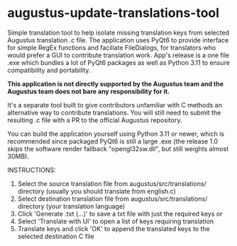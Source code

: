 # augustus-update-translations-tool
Simple translation tool to help isolate missing translation keys from selected Augustus translation .c file.
The application uses PyQt6 to provide interface for simple RegEx functions and faciliate FileDialogs, for translators who would prefer a GUI to contribute translation work. 
App's release is a one file .exe which bundles a lot of PyQt6 packages as well as Python 3.11 to ensure compatibility and portability.

**This application is not directly supported by the Augustus team and the Augustus team does not bare any responsibility for it.**

It's a separate tool built to give contributors unfamiliar with C methods an alternative way to contribute translations. You will still need to submit the resulting .c file with a PR to the official Augustus repository.

You can build the application yourself using Python 3.11 or newer, which is recommended since packaged PyQt6 is still a large .exe (the release 1.0 skips the software render fallback "opengl32sw.dll", but still weights almost 30MB).

INSTRUCTIONS:
1. Select the source translation file from augustus/src/translations/ directory (usually you should translate from english.c)
2. Select destination translation file from augustus/src/translations/ directory (your translation language)
3. Click 'Generate .txt (...)' to save a txt file with just the required keys
or
3. Select 'Translate with UI' to open a list of keys requiring translation
4. Translate keys and click 'OK' to append the translated keys to the selected destination C file
